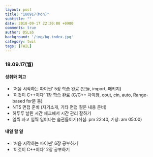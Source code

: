 ```yaml
---
layout: post
title: "180917(Mon)"
subtitle: ""
date: 2018-09-17 22:30:00 +0900
comments: true
author: DSLab
background: '/img/bg-index.jpg'
category: twil
tags: [TWIL]
---
```


### 18.09.17(월)
#### 성취와 회고
  - '처음 시작하는 파이썬' 5장 학습 완료 (모듈, import, 패키지)
  - '이것이 C++이다' 1장 학습 완료 (C/C++ 차이점, cout, cin, auto, Range-based for문 등)
  - NTS 면접 준비 (자기소개, 기타 면접 질문 내용 준비)
  - 허투루 날린 시간 체크해서 시간 관리 잘하기
  - 일찍 자고 일찍 일어나는 습관들이기(취침: pm 22:40, 기상: am 05:00)

#### 내일 할 일
  - '처음 시작하는 파이썬' 6장 공부하기
  - '이것이 C++이다' 2장 공부하기

